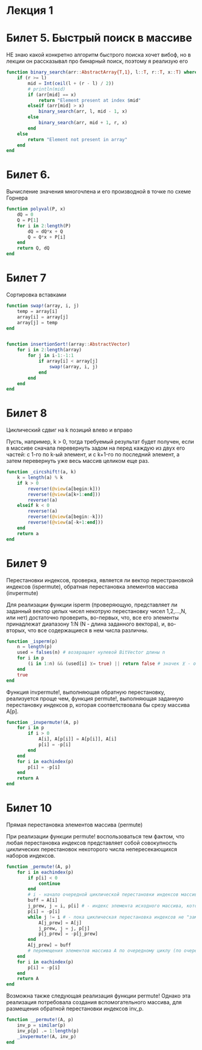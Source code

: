# Лекция 1
# Билет 5. Быстрый поиск в массиве
НЕ знаю какой конкретно алгоритм быстрого поиска хочет вибоф, но в лекции он рассказывал про бинарный поиск, поэтому я реализую его

```julia
function binary_search(arr::AbstractArray{T,1}, l::T, r::T, x::T) where {T<:Real}
    if (r >= l)
        mid = Int(ceil(l + (r - l) / 2))
        # println(mid)
        if (arr[mid] == x)
            return "Element present at index $mid"
        elseif (arr[mid] > x)
            binary_search(arr, l, mid - 1, x)
        else
            binary_search(arr, mid + 1, r, x)
        end
    else
        return "Element not present in array"
    end
end
```

# Билет 6. 
Вычисление значения многочлена и его производной в точке по схеме Горнера

```julia
function polyval(P, x)
    dQ = 0
    Q = P[1]
    for i in 2:length(P)
        dQ = dQ*x + Q
        Q = Q*x + P[i]
    end
    return Q, dQ
end
```

# Билет 7
Сортировка вставками

```julia
function swap!(array, i, j)
    temp = array[i]
    array[i] = array[j]
    array[j] = temp
end


function insertionSort!(array::AbstractVector)
    for i in 2:length(array)
        for j in i-1:-1:1
            if array[i] < array[j]
                swap!(array, i, j)
            end
        end
    end
end
```

# Билет 8
Циклический сдвиг на k позиций влево и вправо

Пусть, например, k > 0, тогда требуемый результат будет получен, если в массиве сначала перевернуть задом на перед каждую из двух его частей: с 1-го по k-ый элемент, и с k+1-го по последний элемент, а затем перевернуть уже весь массив целиком еще раз.

```julia
function _circshift!(a, k)
    k = length(a) % k
    if k > 0
        reverse!(@view(a[begin:k]))
        reverse!(@view(a[k+1:end]))
        reverse!(a) 
    elseif k < 0
        reverse!(a)
        reverse!(@view(a[begin:-k]))
        reverse!(@view(a[-k+1:end]))
    end
    return a
end
```

# Билет 9
Перестановки индексов, проверка, является ли вектор перестрановкой индексов (ispermute), обратная перестановка элементов массива (invpermute)

Для реализации функции isperm (проверяющую, представляет ли заданный вектор целых чисел некотрую перестановку чисел 1,2,...,N, или нет) достаточно проверить, во-первых, что, все его элементы принадлежат диапазону 1:N (N - длина заданного вектора), и, во-вторых, что все содержащиеся в нем числа различны.
```julia
function _isperm(p)
    n = length(p)
    used = falses(n) # возвращает нулевой BitVector длины n
    for i in p
        (i in 1:n) && (used[i] ⊻= true) || return false # значек ⊻ - обозначает "исключающее или" 
    end
    true
end
```

Функция invpermute!, выполняющая обратную перестановку, реализуется проще чем, функция permute!, выполняющая заданную перестановку индексов p, которая соответствовала бы срезу массива A[p].
```julia
function _invpermute!(A, p)
    for i in p
        if i > 0
            A[i], A[p[i]] = A[p[i]], A[i]
            p[i] = -p[i]
        end
    end
    for i in eachindex(p)
        p[i] = -p[i]
    end
    return A   
end
```

# Билет 10
Прямая перестановка элементов массива (permute)

При реализации функции permute! воспользоваться тем фактом, что любая перестановка индексов представляет собой совокупность циклических перестановок некоторого числа непересекающихся наборов индексов.
```julia
function _permute!(A, p) 
    for i in eachindex(p)
        if p[i] < 0
            continue
        end 
        # i - начало очередной циклической перестановки индексов массива A            
        buff = A[i]
        j_prew, j = i, p[i] # - индекс элемента исходного массива, который требуется переместить на i-ю позицию                  
        p[i] = -p[i]
        while j != i # - пока циклическая перестановка индексов не "замкнулась"               
            A[j_prew] = A[j]
            j_prew, j = j, p[j]            
            p[j_prew] = -p[j_prew]
        end        
        A[j_prew] = buff 
        # перемещения элементов массива A по очередному циклу (по очередной циклической перестановке индексов) полностью завершены
    end
    for i in eachindex(p)
        p[i] = -p[i]
    end        
    return A
end
```

Возможна также следующая реализация функции permute! Однако эта реализация потребовала создания вспомогательного массива, для размещения обратной перестановки индексов inv_p.
```julia
function __permute!(A, p) 
    inv_p = similar(p)
    inv_p[p] .= 1:length(p) 
    _invpermute!(A, inv_p)
end
```
